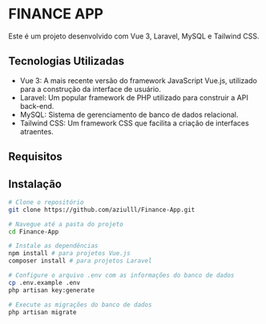 # FINANCE APP

Este é um projeto desenvolvido com Vue 3, Laravel, MySQL e Tailwind CSS.
<!-- 
## Visão Geral -->



## Tecnologias Utilizadas

- Vue 3: A mais recente versão do framework JavaScript Vue.js, utilizado para a construção da interface de usuário.
- Laravel: Um popular framework de PHP utilizado para construir a API back-end.
- MySQL: Sistema de gerenciamento de banco de dados relacional.
- Tailwind CSS: Um framework CSS que facilita a criação de interfaces atraentes.

## Requisitos



## Instalação



```bash
# Clone o repositório
git clone https://github.com/aziulll/Finance-App.git

# Navegue até a pasta do projeto
cd Finance-App

# Instale as dependências
npm install # para projetos Vue.js
composer install # para projetos Laravel

# Configure o arquivo .env com as informações do banco de dados
cp .env.example .env
php artisan key:generate

# Execute as migrações do banco de dados
php artisan migrate
